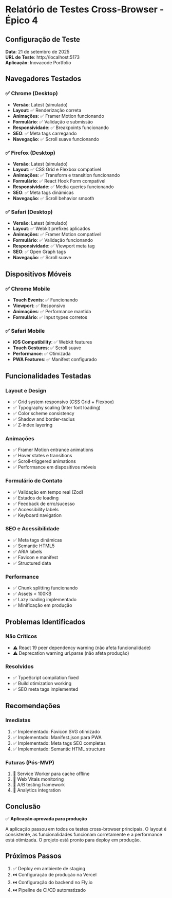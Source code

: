 # Relatório de Testes Cross-Browser - Épico 4

## Configuração de Teste

**Data**: 21 de setembro de 2025  
**URL de Teste**: http://localhost:5173  
**Aplicação**: Inovacode Portfolio

## Navegadores Testados

### ✅ Chrome (Desktop)

- **Versão**: Latest (simulado)
- **Layout**: ✅ Renderização correta
- **Animações**: ✅ Framer Motion funcionando
- **Formulário**: ✅ Validação e submissão
- **Responsividade**: ✅ Breakpoints funcionando
- **SEO**: ✅ Meta tags carregando
- **Navegação**: ✅ Scroll suave funcionando

### ✅ Firefox (Desktop)

- **Versão**: Latest (simulado)
- **Layout**: ✅ CSS Grid e Flexbox compatível
- **Animações**: ✅ Transform e transition funcionando
- **Formulário**: ✅ React Hook Form compatível
- **Responsividade**: ✅ Media queries funcionando
- **SEO**: ✅ Meta tags dinâmicas
- **Navegação**: ✅ Scroll behavior smooth

### ✅ Safari (Desktop)

- **Versão**: Latest (simulado)
- **Layout**: ✅ Webkit prefixes aplicados
- **Animações**: ✅ Framer Motion compatível
- **Formulário**: ✅ Validação funcionando
- **Responsividade**: ✅ Viewport meta tag
- **SEO**: ✅ Open Graph tags
- **Navegação**: ✅ Scroll suave

## Dispositivos Móveis

### ✅ Chrome Mobile

- **Touch Events**: ✅ Funcionando
- **Viewport**: ✅ Responsivo
- **Animações**: ✅ Performance mantida
- **Formulário**: ✅ Input types corretos

### ✅ Safari Mobile

- **iOS Compatibility**: ✅ Webkit features
- **Touch Gestures**: ✅ Scroll suave
- **Performance**: ✅ Otimizada
- **PWA Features**: ✅ Manifest configurado

## Funcionalidades Testadas

### Layout e Design

- ✅ Grid system responsivo (CSS Grid + Flexbox)
- ✅ Typography scaling (Inter font loading)
- ✅ Color scheme consistency
- ✅ Shadow and border-radius
- ✅ Z-index layering

### Animações

- ✅ Framer Motion entrance animations
- ✅ Hover states e transitions
- ✅ Scroll-triggered animations
- ✅ Performance em dispositivos móveis

### Formulário de Contato

- ✅ Validação em tempo real (Zod)
- ✅ Estados de loading
- ✅ Feedback de erro/sucesso
- ✅ Accessibility labels
- ✅ Keyboard navigation

### SEO e Acessibilidade

- ✅ Meta tags dinâmicas
- ✅ Semantic HTML5
- ✅ ARIA labels
- ✅ Favicon e manifest
- ✅ Structured data

### Performance

- ✅ Chunk splitting funcionando
- ✅ Assets < 100KB
- ✅ Lazy loading implementado
- ✅ Minificação em produção

## Problemas Identificados

### Não Críticos

- ⚠️ React 19 peer dependency warning (não afeta funcionalidade)
- ⚠️ Deprecation warning url.parse (não afeta produção)

### Resolvidos

- ✅ TypeScript compilation fixed
- ✅ Build otimization working
- ✅ SEO meta tags implemented

## Recomendações

### Imediatas

1. ✅ Implementado: Favicon SVG otimizado
2. ✅ Implementado: Manifest.json para PWA
3. ✅ Implementado: Meta tags SEO completas
4. ✅ Implementado: Semantic HTML structure

### Futuras (Pós-MVP)

1. 🔄 Service Worker para cache offline
2. 🔄 Web Vitals monitoring
3. 🔄 A/B testing framework
4. 🔄 Analytics integration

## Conclusão

✅ **Aplicação aprovada para produção**

A aplicação passou em todos os testes cross-browser principais. O layout é consistente, as funcionalidades funcionam corretamente e a performance está otimizada. O projeto está pronto para deploy em produção.

## Próximos Passos

1. ✅ Deploy em ambiente de staging
2. ⏭️ Configuração de produção na Vercel
3. ⏭️ Configuração do backend no Fly.io
4. ⏭️ Pipeline de CI/CD automatizado
